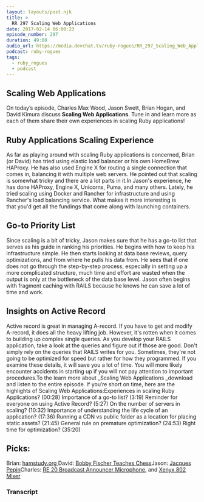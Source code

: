 ```yaml
---
layout: layouts/post.njk
title: >
  RR 297 Scaling Web Applications
date: 2017-02-14 06:00:23
episode_number: 297
duration: 49:08
audio_url: https://media.devchat.tv/ruby-rogues/RR_297_Scaling_Web_Applications.mp3
podcast: ruby-rogues
tags:
  - ruby_rogues
  - podcast
---
```


## **Scaling Web Applications**

On today’s episode, Charles Max Wood, Jason Swett, Brian Hogan, and David Kimura discuss **Scaling&nbsp;Web&nbsp;Applications**.&nbsp;Tune in and learn more&nbsp;as each of them share their own experiences in scaling Ruby applications!

## **Ruby Applications Scaling Experience**

As far as playing around with scaling Ruby applications is concerned, Brian (or David) has tried using elastic load balancer or his own HomeBrew HAProxy. He has also used Engine X for routing a single connection that comes in, balancing it with&nbsp;multiple web servers. He&nbsp;pointed out that scaling is somewhat tricky&nbsp;and there are a lot parts in it.In Jason's experience, he has done HAProxy, Engine X, Unicorns, Puma, and many others. Lately, he tried scaling using Docker and Rancher for infrastructure and using Rancher's load balancing service. What makes it more interesting is that&nbsp;you'd get all the fundings that come along with launching containers.

## **Go-to Priority&nbsp;List&nbsp;**

Since scaling is a bit of tricky, Jason makes sure that he has a go-to list that serves as his guide in ranking his priorities. He begins with how to keep his infrastructure simple.&nbsp;He then starts looking at data base reviews, query optimizations, and from where he pulls his data from. He sees that if one does not go through the step-by-step process, especially in setting up a more complicated structure, much time and effort are&nbsp;wasted when&nbsp;the output is only at the bottleneck of the data base level. Jason often begins with fragment caching with RAILS because he knows he can save a lot of time and work.

## **Insights on&nbsp;Active Record&nbsp;**

Active record is great in managing A-record. If you have to get and modify A-record, it does all the heavy&nbsp;lifting job. However, it's rotten when it comes to building up complex single queries. As you develop your RAILS application, take a look at the queries and figure out if those are good. Don't simply rely on the queries that RAILS writes for you.&nbsp;Sometimes, they're not going to be optimized for speed but rather for how they programmed. If you examine these details, it will save you a lot of time. You will more likely encounter accidents in starting up if you will not pay attention to important procedures.To the learn more about \_Scaling Web Applications&nbsp;\_download and listen to the entire episode.&nbsp;If you’re short on time, here are the highlights of Scaling Web Applications:Experiences in scaling Ruby Applications? (00:28) Importance of a go-to list? (3:19) Reminder for everyone on using Active Record? (5:27) On the number of servers in scaling? (10:32) Importance of understanding the life cycle of an application? (17:36) Running a CDN vs public folder as a location for placing static assets?&nbsp;(21:45) General rule on premature optimization? (24:53) Right time for optimization? (35:20)

## **Picks:**

Brian: [hamstudy.org&nbsp;](https://hamstudy.org/)David: [Bobby Fischer Teaches Chess](https://www.amazon.com/Bobby-Fischer-Teaches-Chess/dp/0553263153)Jason: [Jacques Pepin](http://www.pbs.org/show/jacques-pepin-heart-soul/)Charles: [RE&nbsp;20 Broadcast Announcer Microphone](http://www.electrovoice.com/product.php?id=91),&nbsp;and [Xenyx 802 Mixer](https://www.amazon.com/Behringer-802-Premium-8-Input-Preamps/dp/B000J5XS3C)

### Transcript

